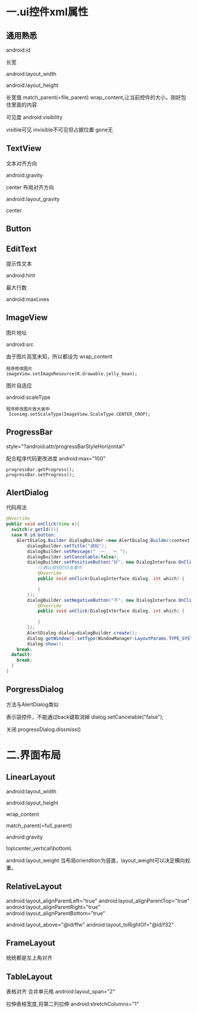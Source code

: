 # 一.ui控件xml属性

## 通用熟悉
android:id

长宽

android:layout_width

android:layout_height

长宽值
match_parent(=file_parent)
wrap_content,让当前控件的大小，刚好包住里面的内容

可见度
android:visibility

visible可见
invisible不可见但占据位置
gone无


## TextView 

文本对齐方向

android:gravity

center
布局对齐方向

android:layout_gravity

center
## Button

## EditText

提示性文本

android:hint

最大行数

android:maxLines

## ImageView

图片地址

android:src

由于图片高宽未知，所以都设为 wrap_content

```
程序修改图片
imageView.setImageResource(R.drawable.jelly_bean);

```
图片自适应

android:scaleType
```
程序修改图片放大居中
 Iconimg.setScaleType(ImageView.ScaleType.CENTER_CROP);
```
## ProgressBar

style="?android:attr/progressBarStyleHorizontal"

配合程序代码更改进度
android:max="100"
```
progressBar.getProgress();
progressBar.setProgress();
```

## AlertDialog

代码用法
``` java
@Override
public void onClick(View v){
  switch(v.getId()){
  case R.id.button:  
    AlertDialog.Builder dialogBuilder =new AlertDialog.Builder(context);
        dialogBuilder.setTitle("通知");
        dialogBuilder.setMessage("  ～   ～ ");
        dialogBuilder.setCancelable(false);
        dialogBuilder.setPositiveButton("好", new DialogInterface.OnClickListener() {
            //确认按钮的点击事件
            @Override
            public void onClick(DialogInterface dialog, int which) {

            }
        });
        dialogBuilder.setNegativeButton("不", new DialogInterface.OnClickListener() {
            @Override
            public void onClick(DialogInterface dialog, int which) {
                
            }
        });
        AlertDialog dialog=dialogBuilder.create();
        dialog.getWindow().setType(WindowManager.LayoutParams.TYPE_SYSTEM_ALERT);//设置AlertDialog类型，保证在广播接收器中可以正常弹出
        dialog.show();
    break;
  default:
    break;
  }
}
```

## PorgressDialog
方法与AlertDialog类似

表示袋控件，不能通过back键取消掉
    dialog.setCancelable("false");
    
关闭
    progressDialog.dissmiss()
    
# 二.界面布局

## LinearLayout
android:layout_width

android:layout_height

wrap_content

match_parent(=full_parent)

android:gravity

top\center_vertical\bottom\

android:layout_weight
当布局oriendtion为竖直，layout_weight可以决定横向权重。


## RelativeLayout

android:layout_alignParentLeft="true"
android:layout_alignParentTop="true"
android:layout_alignParentRight="true"
android:layout_alignParentBottom="true"

android:layout_above="@id/ffw"
android:layout_toRightOf="@id/f32"

## FrameLayout
统统都是左上角对齐
## TableLayout
表格对齐
合并单元格
android:layout_span="2"

拉伸表格宽度,将第二列拉伸
android:stretchColumns="1"
